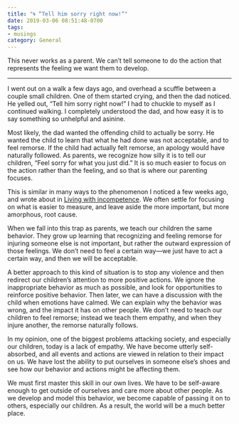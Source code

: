 ```yaml
---
title: "🌀 “Tell him sorry right now!”"
date: 2019-03-06 08:51:48-0700
tags:
- musings
category: General
---
```


This never works as a parent. We can’t tell someone to do the action that represents the feeling we want them to develop.

***

I went out on a walk a few days ago, and overhead a scuffle between a couple small children. One of them started crying, and then the dad noticed. He yelled out, “Tell him sorry right now!” I had to chuckle to myself as I continued walking. I completely understood the dad, and how easy it is to say something so unhelpful and asinine.

Most likely, the dad wanted the offending child to actually be sorry. He wanted the child to learn that what he had done was not acceptable, and to feel remorse. If the child had actually felt remorse, an apology would have naturally followed. As parents, we recognize how silly it is to tell our children, “Feel sorry for what you just did.” It is so much easier to focus on the action rather than the feeling, and so that is where our parenting focuses.

This is similar in many ways to the phenomenon I noticed a few weeks ago, and wrote about in [Living with incompetence](https://www.bennorris.com/2019/01/18/living-with-incompetence). We often settle for focusing on what is easier to measure, and leave aside the more important, but more amorphous, root cause.

When we fall into this trap as parents, we teach our children the same behavior. They grow up learning that recognizing and feeling remorse for injuring someone else is not important, but rather the outward expression of those feelings. We don’t need to feel a certain way—we just have to act a certain way, and then we will be acceptable.

A better approach to this kind of situation is to stop any violence and then redirect our children’s attention to more positive actions. We ignore the inappropriate behavior as much as possible, and look for opportunities to reinforce positive behavior. Then later, we can have a discussion with the child when emotions have calmed. We can explain why the behavior was wrong, and the impact it has on other people. We don’t need to teach our children to feel remorse; instead we teach them empathy, and when they injure another, the remorse naturally follows.

In my opinion, one of the biggest problems attacking society, and especially our children, today is a lack of empathy. We have become utterly self-absorbed, and all events and actions are viewed in relation to their impact on us. We have lost the ability to put ourselves in someone else’s shoes and see how our behavior and actions might be affecting them.

We must first master this skill in our own lives. We have to be self-aware enough to get outside of ourselves and care more about other people. As we develop and model this behavior, we become capable of passing it on to others, especially our children. As a result, the world will be a much better place.